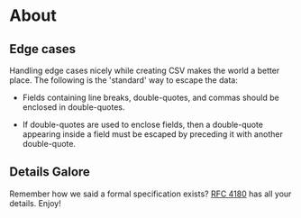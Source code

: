 # About

## Edge cases

Handling edge cases nicely while creating CSV makes the world a better place.
The following is the 'standard' way to escape the data:

- Fields containing line breaks, double-quotes, and commas should be enclosed in double-quotes.

- If double-quotes are used to enclose fields, then a double-quote appearing inside a field must be escaped by preceding it with another double-quote.

## Details Galore

Remember how we said a formal specification exists?
[RFC 4180](https://tools.ietf.org/html/rfc4180) has all your details.
Enjoy!
